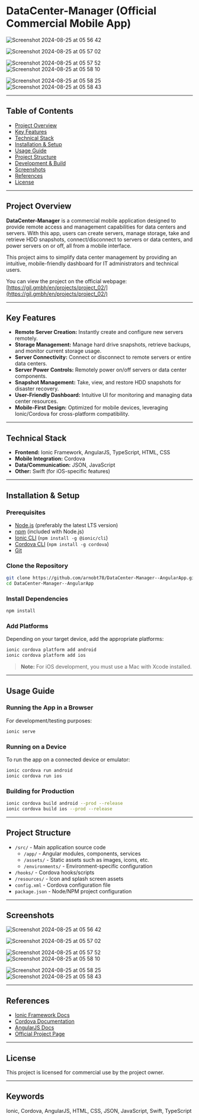 # DataCenter-Manager (Official Commercial Mobile App)

![Screenshot 2024-08-25 at 05 56 42](https://github.com/user-attachments/assets/c4651899-7e59-4d42-93c8-a98011e2b8e6)

![Screenshot 2024-08-25 at 05 57 02](https://github.com/user-attachments/assets/a8ef6255-e423-4b8e-8471-24e4c38f8500)

![Screenshot 2024-08-25 at 05 57 52](https://github.com/user-attachments/assets/e098df5c-915e-4bfd-b46f-a36ee29a3e3a)     ![Screenshot 2024-08-25 at 05 58 10](https://github.com/user-attachments/assets/...)

![Screenshot 2024-08-25 at 05 58 25](https://github.com/user-attachments/assets/a21e1ea7-4f07-48f0-a9cf-484ccca025d7)     ![Screenshot 2024-08-25 at 05 58 43](https://github.com/user-attachments/assets/...)

---

## Table of Contents

- [Project Overview](#project-overview)
- [Key Features](#key-features)
- [Technical Stack](#technical-stack)
- [Installation & Setup](#installation--setup)
- [Usage Guide](#usage-guide)
- [Project Structure](#project-structure)
- [Development & Build](#development--build)
- [Screenshots](#screenshots)
- [References](#references)
- [License](#license)

---

## Project Overview

**DataCenter-Manager** is a commercial mobile application designed to provide remote access and management capabilities for data centers and servers. With this app, users can create servers, manage storage, take and retrieve HDD snapshots, connect/disconnect to servers or data centers, and power servers on or off, all from a mobile interface.

This project aims to simplify data center management by providing an intuitive, mobile-friendly dashboard for IT administrators and technical users.

You can view the project on the official webpage: [https://gil.gmbh/en/projects/project_02/](https://gil.gmbh/en/projects/project_02/)

---

## Key Features

- **Remote Server Creation:** Instantly create and configure new servers remotely.
- **Storage Management:** Manage hard drive snapshots, retrieve backups, and monitor current storage usage.
- **Server Connectivity:** Connect or disconnect to remote servers or entire data centers.
- **Server Power Controls:** Remotely power on/off servers or data center components.
- **Snapshot Management:** Take, view, and restore HDD snapshots for disaster recovery.
- **User-Friendly Dashboard:** Intuitive UI for monitoring and managing data center resources.
- **Mobile-First Design:** Optimized for mobile devices, leveraging Ionic/Cordova for cross-platform compatibility.

---

## Technical Stack

- **Frontend:** Ionic Framework, AngularJS, TypeScript, HTML, CSS
- **Mobile Integration:** Cordova
- **Data/Communication:** JSON, JavaScript
- **Other:** Swift (for iOS-specific features)

---

## Installation & Setup

### Prerequisites

- [Node.js](https://nodejs.org/) (preferably the latest LTS version)
- [npm](https://www.npmjs.com/) (included with Node.js)
- [Ionic CLI](https://ionicframework.com/docs/cli) (`npm install -g @ionic/cli`)
- [Cordova CLI](https://cordova.apache.org/docs/en/latest/guide/cli/) (`npm install -g cordova`)
- [Git](https://git-scm.com/)

### Clone the Repository

```bash
git clone https://github.com/arnobt78/DataCenter-Manager--AngularApp.git
cd DataCenter-Manager--AngularApp
```

### Install Dependencies

```bash
npm install
```

### Add Platforms

Depending on your target device, add the appropriate platforms:

```bash
ionic cordova platform add android
ionic cordova platform add ios
```

> **Note:** For iOS development, you must use a Mac with Xcode installed.

---

## Usage Guide

### Running the App in a Browser

For development/testing purposes:

```bash
ionic serve
```

### Running on a Device

To run the app on a connected device or emulator:

```bash
ionic cordova run android
ionic cordova run ios
```

### Building for Production

```bash
ionic cordova build android --prod --release
ionic cordova build ios --prod --release
```

---

## Project Structure

- `/src/` - Main application source code
    - `/app/` - Angular modules, components, services
    - `/assets/` - Static assets such as images, icons, etc.
    - `/environments/` - Environment-specific configuration
- `/hooks/` - Cordova hooks/scripts
- `/resources/` - Icon and splash screen assets
- `config.xml` - Cordova configuration file
- `package.json` - Node/NPM project configuration

---

## Screenshots

![Screenshot 2024-08-25 at 05 56 42](https://github.com/user-attachments/assets/c4651899-7e59-4d42-93c8-a98011e2b8e6)

![Screenshot 2024-08-25 at 05 57 02](https://github.com/user-attachments/assets/a8ef6255-e423-4b8e-8471-24e4c38f8500)

![Screenshot 2024-08-25 at 05 57 52](https://github.com/user-attachments/assets/e098df5c-915e-4bfd-b46f-a36ee29a3e3a)     ![Screenshot 2024-08-25 at 05 58 10](https://github.com/user-attachments/assets/...)

![Screenshot 2024-08-25 at 05 58 25](https://github.com/user-attachments/assets/a21e1ea7-4f07-48f0-a9cf-484ccca025d7)     ![Screenshot 2024-08-25 at 05 58 43](https://github.com/user-attachments/assets/...)

---

## References

- [Ionic Framework Docs](https://ionicframework.com/docs)
- [Cordova Documentation](https://cordova.apache.org/docs/en/latest/)
- [AngularJS Docs](https://angularjs.org/)
- [Official Project Page](https://gil.gmbh/en/projects/project_02/)

---

## License

This project is licensed for commercial use by the project owner.

---

## Keywords

Ionic, Cordova, AngularJS, HTML, CSS, JSON, JavaScript, Swift, TypeScript
